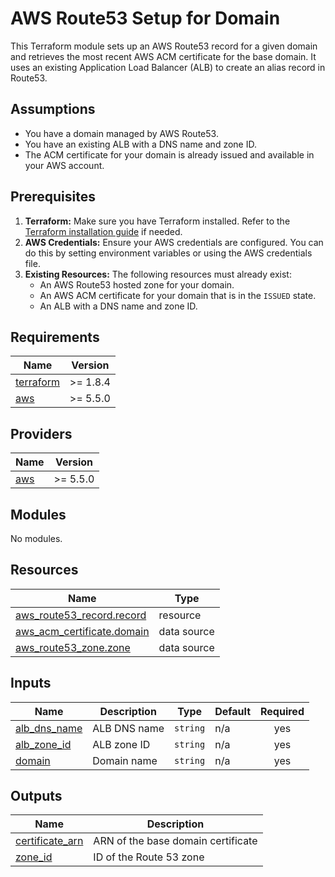 <!-- BEGIN_TF_DOCS -->
# AWS Route53 Setup for Domain

This Terraform module sets up an AWS Route53 record for a given domain and retrieves the most recent AWS ACM certificate for the base domain. It uses an existing Application Load Balancer (ALB) to create an alias record in Route53.

## Assumptions

- You have a domain managed by AWS Route53.
- You have an existing ALB with a DNS name and zone ID.
- The ACM certificate for your domain is already issued and available in your AWS account.

## Prerequisites

1. **Terraform:** Make sure you have Terraform installed. Refer to the [Terraform installation guide](https://learn.hashicorp.com/tutorials/terraform/install-cli) if needed.
2. **AWS Credentials:** Ensure your AWS credentials are configured. You can do this by setting environment variables or using the AWS credentials file.
3. **Existing Resources:** The following resources must already exist:
   - An AWS Route53 hosted zone for your domain.
   - An AWS ACM certificate for your domain that is in the `ISSUED` state.
   - An ALB with a DNS name and zone ID.

## Requirements

| Name | Version |
|------|---------|
| <a name="requirement_terraform"></a> [terraform](#requirement\_terraform) | >= 1.8.4 |
| <a name="requirement_aws"></a> [aws](#requirement\_aws) | >= 5.5.0 |

## Providers

| Name | Version |
|------|---------|
| <a name="provider_aws"></a> [aws](#provider\_aws) | >= 5.5.0 |

## Modules

No modules.

## Resources

| Name | Type |
|------|------|
| [aws_route53_record.record](https://registry.terraform.io/providers/hashicorp/aws/latest/docs/resources/route53_record) | resource |
| [aws_acm_certificate.domain](https://registry.terraform.io/providers/hashicorp/aws/latest/docs/data-sources/acm_certificate) | data source |
| [aws_route53_zone.zone](https://registry.terraform.io/providers/hashicorp/aws/latest/docs/data-sources/route53_zone) | data source |

## Inputs

| Name | Description | Type | Default | Required |
|------|-------------|------|---------|:--------:|
| <a name="input_alb_dns_name"></a> [alb\_dns\_name](#input\_alb\_dns\_name) | ALB DNS name | `string` | n/a | yes |
| <a name="input_alb_zone_id"></a> [alb\_zone\_id](#input\_alb\_zone\_id) | ALB zone ID | `string` | n/a | yes |
| <a name="input_domain"></a> [domain](#input\_domain) | Domain name | `string` | n/a | yes |

## Outputs

| Name | Description |
|------|-------------|
| <a name="output_certificate_arn"></a> [certificate\_arn](#output\_certificate\_arn) | ARN of the base domain certificate |
| <a name="output_zone_id"></a> [zone\_id](#output\_zone\_id) | ID of the Route 53 zone |
<!-- END_TF_DOCS -->
